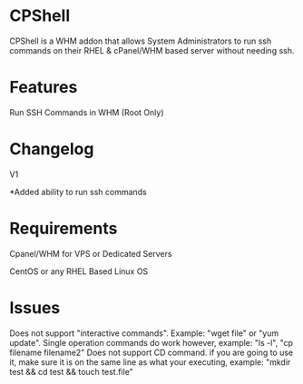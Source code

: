 CPShell
==========
CPShell is a WHM addon that allows System Administrators to run ssh commands on their RHEL & cPanel/WHM based server without needing ssh.

Features
==========
Run SSH Commands in WHM (Root Only)

Changelog
==========
V1

*Added ability to run ssh commands

Requirements
==========
Cpanel/WHM for VPS or Dedicated Servers

CentOS or any RHEL Based Linux OS

Issues
==========
Does not support "interactive commands". Example: "wget file" or "yum update". Single operation commands do work however, example: "ls -l", "cp filename filename2"
Does not support CD command. if you are going to use it, make sure it is on the same line as what your executing, example: "mkdir test && cd test && touch test.file"